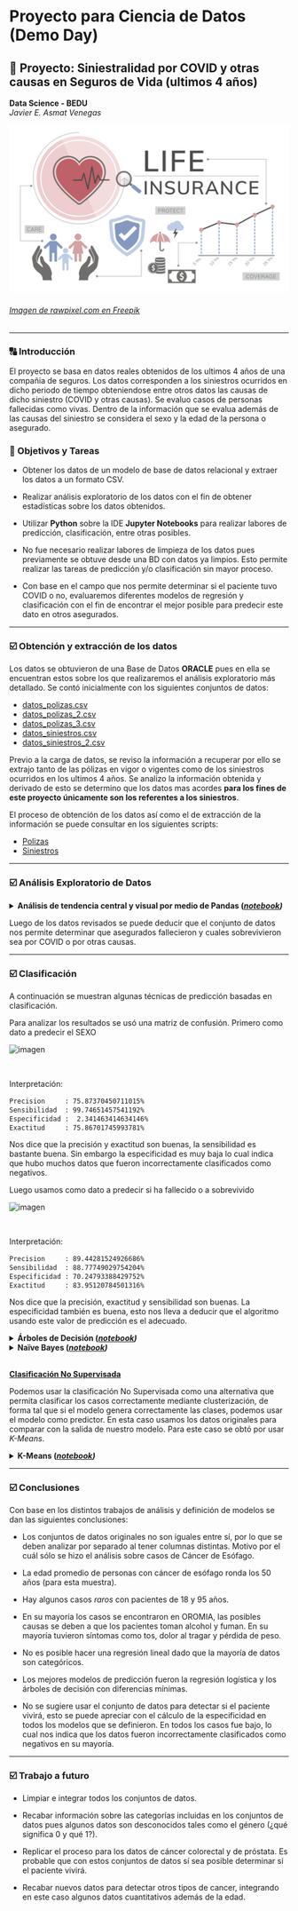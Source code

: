 # Proyecto para Ciencia de Datos (Demo Day)
## :rocket: Proyecto: Siniestralidad por COVID y otras causas en Seguros de Vida (ultimos 4 años)
**Data Science - BEDU**   
*Javier E. Asmat Venegas*   

![imagen](imagenes/seguro_vida.jpg)
###### [Imagen de rawpixel.com en Freepik](https://www.freepik.es/vector-gratis/ilustracion-seguro-vida_2605710.htm#page=2&query=seguro%20vida&position=25&from_view=keyword&track=ais)
---

### :capital_abcd: Introducción
El proyecto se basa en datos reales obtenidos de los ultimos 4 años de una compañia de seguros. Los datos corresponden a los siniestros ocurridos en dicho periodo de tiempo obteniendose entre otros
datos las causas de dicho siniestro (COVID y otras causas). Se evaluo casos de personas fallecidas como vivas. Dentro de la información que se evalua además de las causas del siniestro se considera el sexo y la edad de la
persona o asegurado.

### :dart: Objetivos y Tareas

- Obtener los datos de un modelo de base de datos relacional y extraer los datos a un formato CSV.

- Realizar análisis exploratorio de los datos con el fin de obtener estadísticas sobre los datos obtenidos.

- Utilizar __Python__ sobre la IDE __Jupyter Notebooks__ para realizar labores de predicción, clasificación, entre otras posibles.

- No fue necesario realizar labores de limpieza de los datos pues previamente se obtuve desde una BD con datos ya limpios. Esto permite realizar las tareas de predicción y/o clasificación sin mayor proceso.

- Con base en el campo que nos permite determinar si el paciente tuvo COVID o no, evaluaremos diferentes modelos de regresión y clasificación con el fin de encontrar el mejor posible para 
predecir este dato en otros asegurados.

---

### :ballot_box_with_check: Obtención y extracción de los datos

Los datos se obtuvieron de una Base de Datos __ORACLE__ pues en ella se encuentran estos sobre los que realizaremos
el análisis exploratorio más detallado. Se contó inicialmente con los siguientes conjuntos de datos:

- [datos_polizas.csv](datasets/datos_polizas.csv)
- [datos_polizas_2.csv](datasets/datos_polizas_2.csv)
- [datos_polizas_3.csv](datasets/datos_polizas_3.csv)
- [datos_siniestros.csv](datasets/datos_siniestros.csv)
- [datos_siniestros_2.csv](datasets/datos_siniestros_2.csv)

Previo a la carga de datos, se reviso la información a recuperar por ello se extrajo tanto de las pólizas en vigor o vigentes como de los siniestros ocurridos en los ultimos 4 años.
Se analizo la información obtenida y derivado de esto se determino que los datos mas acordes **para los fines de este proyecto únicamente son los referentes a los siniestros**.

El proceso de obtención de los datos así como el de extracción de la información se puede consultar en los siguientes scripts:

- [Polizas](scripts/datos_polizas.sql) 
- [Siniestros](scripts/datos_siniestros.sql)

---

### :ballot_box_with_check: Análisis Exploratorio de Datos

<details><summary><strong>Análisis de tendencia central y visual por medio de Pandas (<em><a href="notebooks/aed.ipynb">notebook</a>)</em></strong> </summary>
	<p>

**Variables numéricas (edad)**

- Medidas de tendencia central y variabilidad

	```
    count    10451.000000
    mean        53.721749
    std         13.321296
    min         19.000000
    25%         44.000000
    50%         56.000000
    75%         64.000000
    max         98.000000
   ```

   - La edad promedio es 53.72
   - La edad mínima es 19
   - La edad máxima es 98
   - El 25% de los datos tienen un valor menor a 44
   - El 50% de los datos tienen un valor menor a 56 (mediana)
   - El 75% de los datos tienen un valor menor a 64
   - Rango intercuartilico: 20
   - La desviación estándar es 13.32 (hip: están ligeramente dispersos)

- Diagrama de caja e Histograma

	El siguiente diagrama confirma los resultados anteriores. Los bigotes nos indican que los valores de 19 y 98 son *raros* por lo que se consideran atípicos.

	![imagen](imagenes/boxplot.png)

	Podemos comprobar esto con un histograma. Los valores más elevados corresponden con el promedio y los más pequeños con los valores atípicos que muestra el diagrama de caja.

	![imagen](imagenes/histograma.png)

**Variables categóricas**

- Tabla de contingencia (causa COVID x Sexo x Edad)

   ```
   SEXO	    0	     1	    total
   COVID	0	1	 0	  1	
   EDAD					
   19	    1	0	 3	  0	    4
   20	    0	0	 3	  0	    3
   21	    1	0	 8	  0	    9
   22	    3	0	24	  0	   27
   23	    5	0	21	  0	   26
   ...	...	...	...	...	...
   93   	1	0	 1	  0	    2
   94	    0	0	 1	  0	    1
   97    	1	0	 0	  0	    1
   98	    2	0	 0	  0	    2
   total 2180 417 6318 1536	10451
   ```

   Algunas interpretaciones:

   - 417 mujeres tuvieron un siniestro a causa del COVID.
   - 1536 hombres tuvieron un siniestro a causa del COVID.
   - 8498 personas (hombres y mujeres) fallecieron por otras causas o tuvieron algún siniestro que no causo fallecimiento.

- Tabla de contingencia (siniestros por sospecha de covid)

   ```
   COVID	        0 	       1	total
   SOSPECHA COVID	0	  1	   0	
   SEXO				
     0	         2060	120	 417	2597
     1	         5863	455	1536	7854
   total	     7923	575	1953	10451
   ```

   Algunas interpretaciones:

   - 575 personas (entre hombres y mujeres) tuvieron un siniestro por sospecha de COVID.
   - 1953 personas (entre hombres y mujeres) tuvieron un siniestro a causa de COVID. Los valores coinciden con los mostrados en la tabla anterior.

- Tabla de contingencia (fallecidos y vivos por sexo)

   ```
   FALLECIDO	N	   S	total
   SEXO			
           0  808	1789	 2597
           1 1990	5864	 7854
   total  	 2798	7653	10451
   ```

   Algunas interpretaciones:

   - 2597 mujeres sufrieron algún siniestro de las cuales 808 permanecen vivos y 1789 fallecieron.
   - 7854 hombres sufrieron algún siniestro de los cuales 1990 permanecen vivos y 5864 fallecieron.

- Tabla de contigencia (Sexo x Fallecidos x COVID)

   ```
   FALLECIDO	      N	    S	        total
   COVID	  0	      1	    0	   1	
   SEXO					
       0	782	     26	 1398	 391	 2597
       1	1912	 78	 4406	1458	 7854
   total	2694	104	 5804	1849	10451
   ```

   Algunas interpretaciones:

   - 104 personas que tuvieron COVID sobrevivieron.
   - 1849 personas que tuvieron COVID fallecieron.
   - 26 mujeres sobrevivieron al COVID y 391 fallecieron a causa del COVID.
   - 78 hombres sobrevivieron al COVID y 1458 fallecieron a causa del COVID.

</p>
</details>

Luego de los datos revisados se puede deducir que el conjunto de datos nos permite determinar que asegurados fallecieron y cuales sobrevivieron sea por COVID o por otras causas.

---

### :ballot_box_with_check: Clasificación

A continuación se muestran algunas técnicas de predicción basadas en clasificación.

Para analizar los resultados se usó una matriz de confusión. Primero como dato a predecir el SEXO

![imagen](imagenes/matriz_confusion.png)

<br/>

Interpretación:

```
Precision     : 75.87370450711015%
Sensibilidad  : 99.74651457541192%
Especificidad :  2.341463414634146%
Exactitud     : 75.86701745993781%
```

Nos dice que la precisión y exactitud son buenas, la sensibilidad es bastante buena. Sin embargo la especificidad es muy baja lo cual indica que hubo muchos datos que fueron incorrectamente clasificados como negativos.

Luego usamos como dato a predecir si ha fallecido o a sobrevivido

![imagen](imagenes/matriz_confusion_f.png)

<br/>

Interpretación:

```
Precision     : 89.44281524926686%
Sensibilidad  : 88.77749029754204%
Especificidad : 70.24793388429752%
Exactitud     : 83.95120784501316%
```

Nos dice que la precisión, exactitud y sensibilidad son buenas. La especificidad también es buena, esto nos lleva a deducir que el algoritmo usando este valor de predicción es el adecuado.

</p>
</details>

<details><summary><strong>Árboles de Decisión (<em><a href="notebooks/random_forest.ipynb">notebook</a>)</em></strong> </summary>
<p>

La idea detrás de un árbol de decisión consiste en ir tomando decisiones de forma encadenada e ir descartando soluciones hasta quedarnos con una sola salida, en este caso el valor de la variable `status_patient`. De esta forma el método llamado *random forest*, consiste en tomar varios árboles (bosque) con las siguientes características:

1. Cada árbol de decisión debe ser independiente.
1. Cada árbol debe ser entrenado aleatoriamente,
1. La información que reciben los árboles debe ser distinta para que se basen en distintas características.

Una vez que todos los árboles se han entrenado, se hace un *consenso* para decidir el resultado de una predicción. Cada uno de los árboles *vota* y la clase más votada es la que define a qué clase pertenece el dato.

En este caso se hizo el mismo proceso que con la regresión logística: se separo el conjunto en entrenamiento y prueba, se entrenó y se midió el desempeño usando una matriz de confusión y las fórmulas para interpretar los resultados.

![imagen](imagenes/matriz_rf.png)

```
Precision: 0.9320388349514563
Exactitud: 0.9238095238095239
Sensibilidad: 0.9896907216494846
Especificidad: 0.125
```

Donde vemos que nuevamente la especificidad es bastante baja.

Cada uno de los árboles tiene una forma similar a la siguiente. Se muestra en el ejemplo el árbol 18 del bosque.

![imagen](imagenes/arbol.png)

</p>
</details>

<details><summary><strong>Naïve Bayes (<em><a href="notebooks/naive_bayes.ipynb">notebook</a>)</em></strong> </summary>
<p>	

Este clasificador se basa en la noción de las características de un objeto que contribuyen a su categorización. Se muestran de la misma manera su matriz de confusión y métricas.

![imagen](imagenes/bayes.png)

Interpretación:

```
Precision: 0.8333333333333334
Exactitud: 0.2571428571428571
Sensibilidad: 0.16666666666666666
Especificidad: 0.8
```

En este caso aunque mejoró considerablemente la especificidad, la exactitud y sensibilidad bajaron demasiado.

</p>
</details>
<br/>

<u>**Clasificación No Supervisada**</u>

Podemos usar la clasificación No Supervisada como una alternativa que permita clasificar los casos correctamente mediante clusterización, de forma tal que si el modelo genera correctamente las clases, podemos usar el modelo como predictor. En esta caso usamos los datos originales para comparar con la salida de nuestro modelo. Para este caso se obtó por usar *K-Means*.

<details><summary><strong>K-Means (<em><a href="notebooks/kmeans.ipynb">notebook</a>)</em></strong> </summary>
<p>	

Este algoritmo muy útil cuando tenemos un dataset que queremos dividir por grupos pero no sabemos exactamente qué grupos queremos y cuáles son sus características. Lo único que tenemos que decidir de antemano es cuántos grupos queremos, y el algoritmo intentará agrupar nuestros datos en esa cantidad de grupos.

Se obtuvo la siguiente matriz:

![imagen](imagenes/kmeans.png)

Interpretación:

```
Precision: 0.89937106918239
Exactitud: 0.47564469914040114
Sensibilidad: 0.4612903225806452
Especificidad: 0.5897435897435898
```

Notamos como de todos nuestros modelos fue el peor evaluado.

</p>
</details>

---

### :ballot_box_with_check: Conclusiones

Con base en los distintos trabajos de análisis y definición de modelos se dan las siguientes conclusiones:

- Los conjuntos de datos originales no son iguales entre sí, por lo que se deben analizar por separado al tener columnas distintas. Motivo por el cuál sólo se hizo el análisis sobre casos de Cáncer de Esófago.

- La edad promedio de personas con cáncer de esófago ronda los 50 años (para esta muestra).

- Hay algunos casos *raros* con pacientes de 18 y 95 años.

- En su mayoría los casos se encontraron en OROMIA, las posibles causas se deben a que los pacientes toman alcohol y fuman. En su mayoría tuvieron síntomas como tos, dolor al tragar y pérdida de peso.

- No es posible hacer una regresión lineal dado que la mayoría de datos son categóricos.

- Los mejores modelos de predicción fueron la regresión logística y los árboles de decisión con diferencias mínimas.

- No se sugiere usar el conjunto de datos para detectar si el paciente vivirá, esto se puede apreciar con el cálculo de la especificidad en todos los modelos que se definieron. En todos los casos fue bajo, lo cual nos indica que los datos fueron incorrectamente clasificados como negativos en su mayoría.

---

### :ballot_box_with_check: Trabajo a futuro

- Limpiar e integrar todos los conjuntos de datos.

- Recabar información sobre las categorías incluidas en los conjuntos de datos pues algunos datos son desconocidos tales como el género (¿qué significa 0 y qué 1?).

- Replicar el proceso para los datos de cáncer colorectal y de próstata. Es probable que con estos conjuntos de datos sí sea posible determinar si el paciente vivirá. 

- Recabar nuevos datos para detectar otros tipos de cancer, integrando en este caso algunos datos cuantitativos además de la edad.

